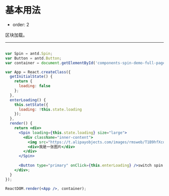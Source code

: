 # 基本用法

- order: 2

区块加载。

---

````jsx

var Spin = antd.Spin;
var Button = antd.Button;
var container = document.getElementById('components-spin-demo-full-page-load');

var App = React.createClass({
  getInitialState() {
    return {
      loading: false
    };
  },
  enterLoading() {
    this.setState({
      loading: !this.state.loading
    });
  },
  render() {
    return <div>
      <Spin loading={this.state.loading} size="large">
        <div className="inner-content">
          <img src="https://t.alipayobjects.com/images/rmsweb/T1B9hfXcdvXXXXXXXX.svg" width="200px" height="200px" />
          <div>我是一张图片</div>
        </div>
      </Spin>
     
      <Button type="primary" onClick={this.enterLoading} />switch spin loading
    </div>;
  }
});

ReactDOM.render(<App />, container);

````
<style>
  .inner-content {
    height: 300px;
    padding-bottom: 60px;
    padding-top: 60px;
    text-align: center;
  }
</style>